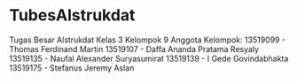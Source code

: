 # TubesAlstrukdat
Tugas Besar Alstrukdat Kelas 3 Kelompok 9
Anggota Kelompok:
13519099 - Thomas Ferdinand Martin
13519107 - Daffa Ananda Pratama Resyaly
13519135 - Naufal Alexander Suryasumirat
13519139 - I Gede Govindabhakta
13519175 - Stefanus Jeremy Aslan
